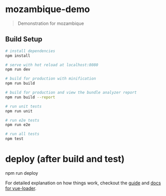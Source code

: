# mozambique-demo

> Demonstration for mozambique

## Build Setup

``` bash
# install dependencies
npm install

# serve with hot reload at localhost:8080
npm run dev

# build for production with minification
npm run build

# build for production and view the bundle analyzer report
npm run build --report

# run unit tests
npm run unit

# run e2e tests
npm run e2e

# run all tests
npm test
```

# deploy (after build and test)
npm run deploy


For detailed explanation on how things work, checkout the [guide](http://vuejs-templates.github.io/webpack/) and [docs for vue-loader](http://vuejs.github.io/vue-loader).
